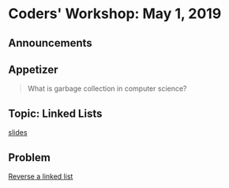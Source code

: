 # Coders' Workshop: May 1, 2019

## Announcements

## Appetizer

> What is garbage collection in computer science?

## Topic: Linked Lists

[slides](https://slides.com/bbyunis/coder-s-workshop-1-4-6)

## Problem

[Reverse a linked list](https://github.com/andy-young/Coders-Workshop/tree/master/Coding-Challenges/reverseLinkedList/reverseLinkedList.md)
